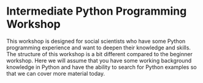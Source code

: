 # Intermediate Python Programming Workshop

This workshop is designed for social scientists who have some Python programming experience and want to deepen their knowledge and skills. The structure of this workshop is a bit different compared to the beginner workshop. Here we will assume that you have some working background knowledge in Python and have the ability to search for Python examples so that we can cover more material today.
